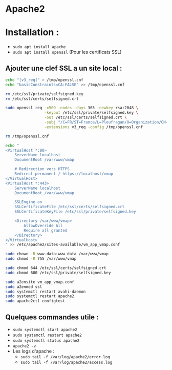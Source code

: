 # Apache2

# Installation :
- `sudo apt install apache`
- `sudo apt install openssl` (Pour les certificats SSL)

## Ajouter une clef SSL a un site local :
```bash
echo "[v3_req]" > /tmp/openssl.cnf 
echo "basicConstraints=CA:FALSE" >> /tmp/openssl.cnf

rm /etc/ssl/private/selfsigned.key
rm /etc/ssl/certs/selfsigned.crt

sudo openssl req -x509 -nodes -days 365 -newkey rsa:2048 \
                 -keyout /etc/ssl/private/selfsigned.key \
                 -out /etc/ssl/certs/selfsigned.crt \
                 -subj "/C=FR/ST=France/L=Ploufragan/O=Organization/CN=localhost" \
                 -extensions v3_req -config /tmp/openssl.cnf

rm /tmp/openssl.cnf                

echo "
<VirtualHost *:80>
    ServerName localhost
    DocumentRoot /var/www/vmap

    # Redirection vers HTTPS
    Redirect permanent / https://localhost/vmap
</VirtualHost>
<VirtualHost *:443>
    ServerName localhost
    DocumentRoot /var/www/vmap

    SSLEngine on
    SSLCertificateFile /etc/ssl/certs/selfsigned.crt
    SSLCertificateKeyFile /etc/ssl/private/selfsigned.key

    <Directory /var/www/vmap>
        AllowOverride All
        Require all granted
    </Directory>
</VirtualHost>
" >> /etc/apache2/sites-available/vm_app_vmap.conf

sudo chown -R www-data:www-data /var/www/vmap
sudo chmod -R 755 /var/www/vmap

sudo chmod 644 /etc/ssl/certs/selfsigned.crt
sudo chmod 600 /etc/ssl/private/selfsigned.key

sudo a2ensite vm_app_vmap.conf
sudo a2enmod ssl
sudo systemctl restart avahi-daemon
sudo systemctl restart apache2
sudo apache2ctl configtest
```

## Quelques commandes utile :
* `sudo systemctl start apache2`
* `sudo systemctl restart apache2`
* `sudo systemctl status apache2`
* `apache2 -v`
* Les logs d'apache :
  * `sudo tail -f /var/log/apache2/error.log`
  * `sudo tail -f /var/log/apache2/access.log`
